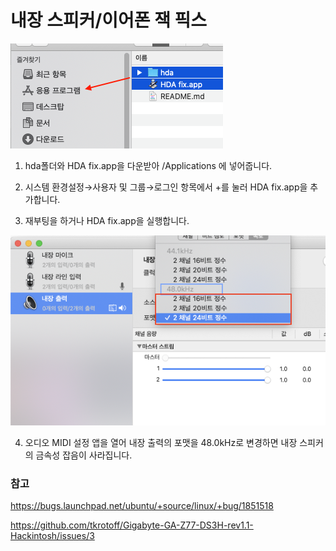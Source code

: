 # 내장 스피커/이어폰 잭 픽스

![사진1](./1.png)

1. hda폴더와 HDA fix.app을 다운받아 /Applications 에 넣어줍니다.

2. 시스템 환경설정→사용자 및 그룹→로그인 항목에서 +를 눌러 HDA fix.app을 추가합니다.
3. 재부팅을 하거나 HDA fix.app을 실행합니다.



![사진1](./3.png)

4. 오디오 MIDI 설정 앱을 열어 내장 출력의 포맷을 48.0kHz로 변경하면 내장 스피커의 금속성 잡음이 사라집니다.



### 참고

https://bugs.launchpad.net/ubuntu/+source/linux/+bug/1851518

https://github.com/tkrotoff/Gigabyte-GA-Z77-DS3H-rev1.1-Hackintosh/issues/3